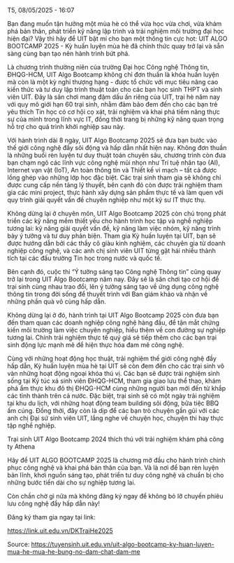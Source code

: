 T5, 08/05/2025 - 16:07

Bạn đang muốn tận hưởng một mùa hè có thể vừa học vừa chơi, vừa khám phá bản thân, phát triển kỹ năng lập trình và trải nghiệm môi trường đại học hiện đại? Vậy thì hãy để UIT bật mí cho bạn một thông tin cực hot: UIT ALGO BOOTCAMP 2025 - Kỳ huấn luyện mùa hè đã chính thức quay trở lại và sẵn sàng cùng bạn tạo nên hành trình bứt phá.

Là chương trình thường niên của trường Đại học Công nghệ Thông tin, ĐHQG-HCM, UIT Algo Bootcamp không chỉ đơn thuần là khóa huấn luyện mà còn là một kỳ nghỉ thượng hạng - được tổ chức với mục tiêu nâng cao kiến thức và tư duy lập trình thuật toán cho các bạn học sinh THPT và sinh viên UIT. Đây là sân chơi mang đậm dấu ấn riêng của UIT, trại hè năm nay với quy mô giới hạn 60 trại sinh, nhằm đảm bảo đem đến cho các bạn trẻ yêu thích Tin học có cơ hội cọ xát, trải nghiệm và khai phá tiềm năng thực sự của mình trong lĩnh vực IT, đồng thời trang bị những kỹ năng quan trọng hỗ trợ cho quá trình khởi nghiệp sau này.

Với hành trình dài 8 ngày, UIT Algo Bootcamp 2025 sẽ đưa bạn bước vào thế giới công nghệ đầy sôi động và hấp dẫn nhất hiện nay. Không đơn thuần là những buổi rèn luyện tư duy thuật toán chuyên sâu, chương trình còn đưa bạn chạm ngõ các lĩnh vực công nghệ mũi nhọn như Trí tuệ nhân tạo (AI), Internet vạn vật (IoT), An toàn thông tin và Thiết kế vi mạch – tất cả được lồng ghép vào những lớp học đặc biệt. Các trại sinh tham gia sẽ không chỉ được cung cấp nền tảng lý thuyết, bên cạnh đó còn được trải nghiệm tham gia các mini project, thực hành xây dựng sản phẩm thực tế và làm quen với quy trình giải quyết vấn đề chuyên nghiệp như một kỹ sư IT thực thụ.

Không dừng lại ở chuyên môn, UIT Algo Bootcamp 2025 còn chú trọng phát triển các kỹ năng mềm thiết yếu cho hành trình học tập và nghề nghiệp tương lai: kỹ năng giải quyết vấn đề, kỹ năng làm việc nhóm, kỹ năng trình bày ý tưởng và tư duy phản biện. Tham gia Kỳ huấn luyện tại UIT, bạn sẽ được hướng dẫn bởi các thầy cô giàu kinh nghiệm, các chuyên gia từ doanh nghiệp công nghệ, và các anh chị sinh viên UIT từng gặt hái nhiều thành tích tại các đấu trường Tin học trong nước và quốc tế.

Bên cạnh đó, cuộc thi “Ý tưởng sáng tạo Công nghệ Thông tin” cũng quay trở lại trong UIT Algo Bootcamp năm nay. Đây sẽ là sân chơi tạo cơ hội để trại sinh cùng nhau trao đổi, lên ý tưởng sáng tạo về ứng dụng công nghệ thông tin trong đời sống để thuyết trình với Ban giám khảo và nhận về những phần quà vô cùng hấp dẫn.

Không dừng lại ở đó, hành trình tại UIT Algo Bootcamp 2025 còn đưa bạn đến tham quan các doanh nghiệp công nghệ hàng đầu, để tận mắt chứng kiến môi trường làm việc chuyên nghiệp, hiểu thêm về con đường sự nghiệp tương lai. Chính trải nghiệm thực tế quý giá sẽ tiếp thêm cho các bạn trại sinh động lực mạnh mẽ để hiện thực hóa đam mê công nghệ.

Cùng với những hoạt động học thuật, trải nghiệm thế giới công nghệ đầy hấp dẫn, Kỳ huấn luyện mùa hè tại UIT sẽ còn đem đến cho các trại sinh vô vàn những hoạt động ngoại khóa thú vị. Các bạn sẽ được trải nghiệm sinh sống tại Ký túc xá sinh viên ĐHQG-HCM, tham gia giao lưu thể thao, khám phá ẩm thực khu đô thị ĐHQG-HCM cùng những người bạn mới đến từ khắp các tỉnh thành trên cả nước. Đặc biệt, trại sinh sẽ có một ngày trải nghiệm tại khu du lịch, với những hoạt động team building sôi động, bữa tiệc BBQ ấm cúng. Đồng thời, đây còn là dịp để các bạn trò chuyện gần gũi với các anh chị Đại sứ sinh viên UIT, lắng nghe về chuyện học, chuyện thi hay thực tập nghề nghiệp.

Trại sinh UIT Algo Bootcamp 2024 thích thú với trải nghiệm khám phá công ty Athena

Hãy để UIT ALGO BOOTCAMP 2025 là chương mở đầu cho hành trình chinh phục công nghệ và khai phá bản thân của bạn. Và là nơi để bạn rèn luyện bản lĩnh, khơi nguồn sáng tạo, phát triển tư duy công nghệ và chuẩn bị cho những bước tiến dài cho sự nghiệp tương lai.

Còn chần chờ gì nữa mà không đăng ký ngay để không bỏ lỡ chuyến phiêu lưu công nghệ đầy hấp dẫn này!

Đăng ký tham gia ngay tại link:

https://link.uit.edu.vn/DKTraiHe2025

Source: https://tuyensinh.uit.edu.vn/uit-algo-bootcamp-ky-huan-luyen-mua-he-mua-he-bung-no-dam-chat-dam-me